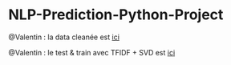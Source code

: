 # NLP-Prediction-Python-Project

@Valentin : la data cleanée est [ici](https://drive.google.com/file/d/18XGCiNUZHJsgWhUjcniCifSD5vqJ1Jeh/view?usp=sharing)

@Valentin : le test & train avec TFIDF + SVD est [ici](https://drive.google.com/file/d/15p2CR9yz6Qpf-yEwNCrbhvB3fQgAj96c/view?usp=sharing)
